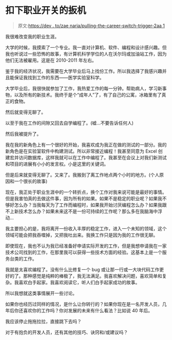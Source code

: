 # 扣下职业开关的扳机

> 原文:[https://dev . to/zae naria/pulling-the-career-switch-trigger-2aa 1](https://dev.to/zaenaria/pulling-the-career-switch-trigger-2aa1)

我很难改变我的职业生涯。

大学的时候，我摸索了一个专业。我一直对计算机、软件、编程和设计感兴趣。但我也听说过一些恐怖的故事，有计算机科学学位的人在沃尔玛或加油站工作，因为他们无法被雇用。这是在 2010-2011 年左右。

鉴于我的经济状况，我需要在大学毕业后马上找份工作。所以我选择了我感兴趣并且能保证我找到工作的东西——医学实验室科学。

大学毕业后，我很快就参加了工作，我热爱工作的每一分钟。帮助病人，学习新事物，以及所有的新技术。我终于是个“成年人”了，有了自己的公寓，冰箱里有了真正的食物。

然后就变得无聊了。

以至于我在工作的间隙又回去自学编程了。(嘘...不要告诉任何人)

然后我被提升了。

我在我的新角色上有一个很好的开始，我喜欢成为我正在做的测试的一部分。我的新角色是在实验室软件中构建测试。所以非常接近编程！我甚至同意为 Excel 创建宏并访问数据库，这样我就可以在工作中编程了。我甚至在会议上对我们新测试和项目的进展有小小的发言权。小是这里的关键词。

但是后来就变得无聊了。又来了。我搬到了离工作地点两个小时的地方。(个人原因和一个很长的故事)

现在，我正处于职业生涯中的一个转折点，换个工作对我来说可能是最好的事情。但是我害怕真的去做这件事，因为所有的如果。如果不是稳定的职业呢？如果我不够好怎么办？当我每天为了工作而编程时，如果我开始讨厌编程怎么办？如果我跟不上新技术怎么办？如果未来这不是一份可持续的工作呢？那么多在我脑海中浮动...

我主要担心的是，我将离开一份收入丰厚的稳定工作，进入一个未知的领域，这个领域可能会把我吞噬掉，又把我吐出来。我换工作只是因为我的工作很无聊。

即使现在，我也不认为我已经准备好申请实际开发的工作，但是我想申请我在一家技术公司找到的工作，在那里我可以获得一些技术方面的经验。这基本上是一个服务台类的工作。

我就是太喜欢编程了。没有什么比修复一个 bug 或让那一行或一大块代码工作更好的了。那种感觉是纯粹的棒极了，我无法满足。我喜欢解决问题，喜欢简单和复杂。我喜欢白手起家。我喜欢阅读它，听人们白手起家成功的故事。

所以我想就这类事情展开一些讨论。

如果你也经历过同样的情况，是什么让你转行的？如果你现在是一名开发人员，几年后你还喜欢你的工作吗？你对发展的未来有什么看法？比如说 40 年后。

我应该停止拖拖拉拉，直接跳下去吗？

对于有抱负的开发人员，还有其他的技巧、诀窍和/或建议吗？
